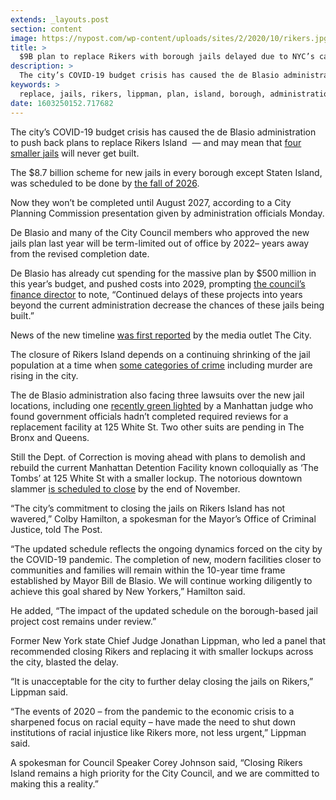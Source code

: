 ```yaml
--- 
extends: _layouts.post 
section: content 
image: https://nypost.com/wp-content/uploads/sites/2/2020/10/rikers.jpg?quality=90&strip=all&w=1200 
title: > 
  $9B plan to replace Rikers with borough jails delayed due to NYC’s cash-crunch 
description: > 
  The city’s COVID-19 budget crisis has caused the de Blasio administration to push back plans to replace Rikers Island — and may mean that four smaller jails will never get built.The $8.7 billion scheme for new jails in every borough except Staten Island, was scheduled to be done by the fall of 2026.“The city’s commitment to closing the jails on Rikers Island has not wavered,” Colby Hamilton, a spokesman for the Mayor’s Office of Criminal Justice, told The Post.“It is unacceptable for the city to further delay closing the jails on Rikers,” Lippman said.A spokesman for Council Speaker Corey Johnson said, “Closing Rikers Island remains a high priority for the City Council, and we are committed to making this a reality.” 
keywords: > 
  replace, jails, rikers, lippman, plan, island, borough, administration, delayed, blasio, closing, smaller, 9b, nycs, city, cashcrunch, jail 
date: 1603250152.717682 
--- 
```

<div><p>The city&#8217;s COVID-19 budget crisis has caused the de Blasio administration to push back plans to replace Rikers Island &#160;&#8212; and may mean that <a href="https://nypost.com/2019/10/17/city-council-approves-deal-to-close-rikers-build-4-smaller-jails/">four smaller jails</a> will never get built.</p>
<p>The $8.7 billion scheme for new jails in every borough except Staten Island, was scheduled to be done by <a href="https://nypost.com/2019/10/17/city-council-approves-deal-to-close-rikers-build-4-smaller-jails/">the fall of 2026</a>.</p>
<p>Now they won&#8217;t be completed until August 2027, according to a City Planning Commission presentation given by administration officials Monday.</p>
<p>De Blasio and many of the City Council members who approved the new jails plan last year will be term-limited out of office by 2022&#8211; years away from the revised completion date.</p>
<p>De Blasio has already cut spending for the massive plan by $500&#8201;million in this year&#8217;s budget, and pushed costs into 2029, prompting <a href="https://nypost.com/2020/09/27/bill-de-blasios-replace-rikers-plan-is-falling-completely-apart/">the council&#8217;s finance director</a> to note, &#8220;Continued delays of these projects into years beyond the current administration decrease the chances of these jails being built.&#8221;</p>
<p>News of the new timeline <a href="https://www.thecity.nyc/2020/10/19/21524219/manhattan-jail-tombs-replace-rikers-delayed-nyc" rel="noopener noreferrer" target="_blank">was first reported</a> by the media outlet The City.</p>
<p>The closure of Rikers Island depends on a continuing shrinking of the jail population at a time when <a href="https://nypost.com/2020/10/02/current-nycs-murder-tally-just-surpassed-all-of-2019-nypd-data/">some categories of crime</a> including murder are rising in the city.</p>
<p>The de Blasio administration also facing three lawsuits over the new jail locations, including one <a href="https://nypost.com/2020/09/27/bill-de-blasios-replace-rikers-plan-is-falling-completely-apart/">recently green lighted</a> by a Manhattan judge who found government officials hadn&#8217;t completed required reviews for a replacement facility at 125 White St. Two other suits are pending in The Bronx and Queens.</p>
<p>Still the Dept. of Correction is moving ahead with plans to demolish and rebuild the current Manhattan Detention Facility known colloquially as &#8216;The Tombs&#8217; at 125 White St with a smaller lockup. The notorious downtown slammer <a href="https://nypost.com/2020/10/09/officials-unveil-plan-to-close-the-tombs-jail-on-rikers-island/">is scheduled to close</a> by the end of November.</p>
<p>&#8220;The city&#8217;s commitment to closing the jails on Rikers Island has not wavered,&#8221; Colby Hamilton, a spokesman for the Mayor&#8217;s Office of Criminal Justice, told The Post.</p>
<p>&#8220;The updated schedule reflects the ongoing dynamics forced on the city by the COVID-19 pandemic. The completion of new, modern facilities closer to communities and families will remain within the 10-year time frame established by Mayor Bill de Blasio. We will continue working diligently to achieve this goal shared by New Yorkers,&#8221; Hamilton said.</p>
<p>He added, &#8220;The impact of the updated schedule on the borough-based jail project&#160;cost remains under review.&#8221;</p>
<p>Former New York state Chief Judge Jonathan Lippman, who led a panel that recommended closing Rikers and replacing it with smaller lockups across the city, blasted the delay.</p>
<p>&#8220;It is unacceptable for the city to further delay closing the jails on Rikers,&#8221; Lippman said.</p>
<p>&#8220;The events of 2020 &#8211; from the pandemic to the economic crisis to a sharpened focus on racial equity &#8211; have made the need to shut down institutions of racial injustice like Rikers more, not less urgent,&#8221; Lippman said.</p>
<p>A spokesman for Council Speaker Corey Johnson said, &#8220;Closing Rikers Island remains a high priority for the City Council, and we are committed to making this a reality.&#8221;</p>
			</div>